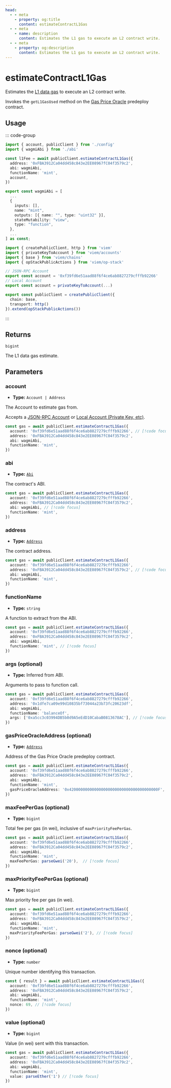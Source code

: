 ```yaml
---
head:
  - - meta
    - property: og:title
      content: estimateContractL1Gas
  - - meta
    - name: description
      content: Estimates the L1 gas to execute an L2 contract write.
  - - meta
    - property: og:description
      content: Estimates the L1 gas to execute an L2 contract write.
---
```


# estimateContractL1Gas

Estimates the [L1 data gas](https://community.optimism.io/docs/developers/build/transaction-fees/#the-l1-data-fee) to execute an L2 contract write.

Invokes the `getL1GasUsed` method on the [Gas Price Oracle](https://github.com/ethereum-optimism/optimism/blob/233ede59d16cb01bdd8e7ff662a153a4c3178bdd/packages/contracts/contracts/L2/predeploys/OVM_GasPriceOracle.sol) predeploy contract.

## Usage

::: code-group

```ts [example.ts]
import { account, publicClient } from './config'
import { wagmiAbi } from './abi'

const l1Fee = await publicClient.estimateContractL1Gas({
  address: '0xFBA3912Ca04dd458c843e2EE08967fC04f3579c2',
  abi: wagmiAbi,
  functionName: 'mint',
  account,
})
```

```ts [abi.ts]
export const wagmiAbi = [
  ...
  {
    inputs: [],
    name: "mint",
    outputs: [{ name: "", type: "uint32" }],
    stateMutability: "view",
    type: "function",
  },
  ...
] as const;
```

```ts [config.ts]
import { createPublicClient, http } from 'viem'
import { privateKeyToAccount } from 'viem/accounts'
import { base } from 'viem/chains'
import { opStackPublicActions } from 'viem/op-stack'

// JSON-RPC Account
export const account = '0xf39fd6e51aad88f6f4ce6ab8827279cfffb92266'
// Local Account
export const account = privateKeyToAccount(...)

export const publicClient = createPublicClient({
  chain: base,
  transport: http()
}).extend(opStackPublicActions())
```

:::

## Returns

`bigint`

The L1 data gas estimate.

## Parameters

### account

- **Type:** `Account | Address`

The Account to estimate gas from.

Accepts a [JSON-RPC Account](/docs/clients/wallet#json-rpc-accounts) or [Local Account (Private Key, etc)](/docs/clients/wallet#local-accounts-private-key-mnemonic-etc).

```ts
const gas = await publicClient.estimateContractL1Gas({
  account: '0xf39fd6e51aad88f6f4ce6ab8827279cfffb92266', // [!code focus]
  address: '0xFBA3912Ca04dd458c843e2EE08967fC04f3579c2',
  abi: wagmiAbi,
  functionName: 'mint',
})
```

### abi

- **Type:** [`Abi`](/docs/glossary/types#abi)

The contract's ABI.

```ts
const gas = await publicClient.estimateContractL1Gas({
  account: '0xf39fd6e51aad88f6f4ce6ab8827279cfffb92266',
  address: '0xFBA3912Ca04dd458c843e2EE08967fC04f3579c2',
  abi: wagmiAbi, // [!code focus]
  functionName: 'mint',
})
```

### address

- **Type:** [`Address`](/docs/glossary/types#address)

The contract address.

```ts
const gas = await publicClient.estimateContractL1Gas({
  account: '0xf39fd6e51aad88f6f4ce6ab8827279cfffb92266',
  address: '0xFBA3912Ca04dd458c843e2EE08967fC04f3579c2', // [!code focus]
  abi: wagmiAbi,
  functionName: 'mint',
})
```

### functionName

- **Type:** `string`

A function to extract from the ABI.

```ts
const gas = await publicClient.estimateContractL1Gas({
  account: '0xf39fd6e51aad88f6f4ce6ab8827279cfffb92266',
  address: '0xFBA3912Ca04dd458c843e2EE08967fC04f3579c2',
  abi: wagmiAbi,
  functionName: 'mint', // [!code focus]
})
```

### args (optional)

- **Type:** Inferred from ABI.

Arguments to pass to function call.

```ts
const gas = await publicClient.estimateContractL1Gas({
  account: '0xf39fd6e51aad88f6f4ce6ab8827279cfffb92266',
  address: '0x1dfe7ca09e99d10835bf73044a23b73fc20623df',
  abi: wagmiAbi,
  functionName: 'balanceOf',
  args: ['0xa5cc3c03994DB5b0d9A5eEdD10CabaB0813678AC'], // [!code focus]
})
```

### gasPriceOracleAddress (optional)

- **Type:** [`Address`](/docs/glossary/types#address)

Address of the Gas Price Oracle predeploy contract.

```ts
const gas = await publicClient.estimateContractL1Gas({
  account: '0xf39fd6e51aad88f6f4ce6ab8827279cfffb92266', 
  address: '0xFBA3912Ca04dd458c843e2EE08967fC04f3579c2',
  abi: wagmiAbi,
  functionName: 'mint',
  gasPriceOracleAddress: '0x420000000000000000000000000000000000000F', // [!code focus]
})
```

### maxFeePerGas (optional)

- **Type:** `bigint`

Total fee per gas (in wei), inclusive of `maxPriorityFeePerGas`. 

```ts
const gas = await publicClient.estimateContractL1Gas({
  account: '0xf39fd6e51aad88f6f4ce6ab8827279cfffb92266', 
  address: '0xFBA3912Ca04dd458c843e2EE08967fC04f3579c2',
  abi: wagmiAbi,
  functionName: 'mint',
  maxFeePerGas: parseGwei('20'),  // [!code focus]
})
```

### maxPriorityFeePerGas (optional)

- **Type:** `bigint`

Max priority fee per gas (in wei). 

```ts
const gas = await publicClient.estimateContractL1Gas({
  account: '0xf39fd6e51aad88f6f4ce6ab8827279cfffb92266', 
  address: '0xFBA3912Ca04dd458c843e2EE08967fC04f3579c2',
  abi: wagmiAbi,
  functionName: 'mint',
  maxPriorityFeePerGas: parseGwei('2'), // [!code focus]
})
```

### nonce (optional)

- **Type:** `number`

Unique number identifying this transaction.

```ts
const { result } = await publicClient.estimateContractL1Gas({
  account: '0xf39fd6e51aad88f6f4ce6ab8827279cfffb92266', 
  address: '0xFBA3912Ca04dd458c843e2EE08967fC04f3579c2',
  abi: wagmiAbi,
  functionName: 'mint',
  nonce: 69, // [!code focus]
})
```

### value (optional)

- **Type:** `bigint`

Value (in wei) sent with this transaction.

```ts
const gas = await publicClient.estimateContractL1Gas({
  account: '0xf39fd6e51aad88f6f4ce6ab8827279cfffb92266', 
  address: '0xFBA3912Ca04dd458c843e2EE08967fC04f3579c2',
  abi: wagmiAbi,
  functionName: 'mint',
  value: parseEther('1') // [!code focus]
})
```

